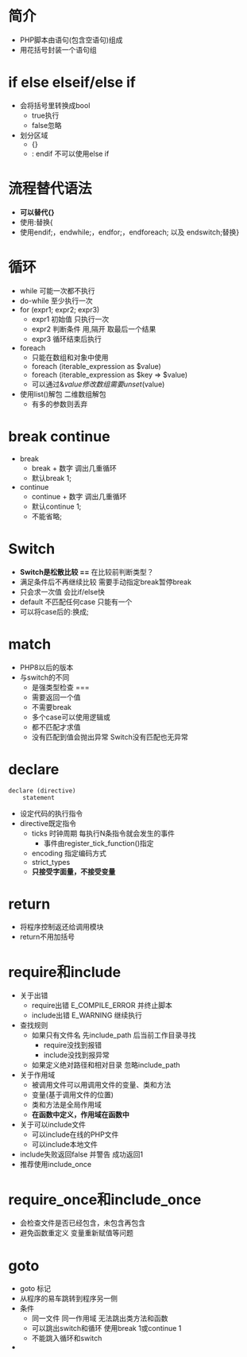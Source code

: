 # 简介
* PHP脚本由语句(包含空语句)组成
* 用花括号封装一个语句组

# if else elseif/else if
* 会将括号里转换成bool
    * true执行
    * false忽略
* 划分区域
    * {}
    * : endif 不可以使用else if

# 流程替代语法
* **可以替代{}**
* 使用:替换{
* 使用endif;，endwhile;，endfor;，endforeach; 以及 endswitch;替换}

# 循环
* while 可能一次都不执行
* do-while 至少执行一次
* for (expr1; expr2; expr3)
    * expr1 初始值 只执行一次
    * expr2 判断条件 用,隔开 取最后一个结果
    * expr3 循环结束后执行
* foreach
    * 只能在数组和对象中使用
    * foreach (iterable_expression as $value)
    * foreach (iterable_expression as $key => $value)
    * 可以通过&$value修改数组 需要unset($value)
* 使用list()解包 二维数组解包
    * 有多的参数则丢弃

# break continue
* break
    * break + 数字 调出几重循环
    * 默认break 1;
* continue
    * continue + 数字 调出几重循环
    * 默认continue 1;
    * 不能省略;

# Switch
* **Switch是松散比较 ==** 在比较前判断类型？
* 满足条件后不再继续比较  需要手动指定break暂停break
* 只会求一次值 会比if/else快
* default 不匹配任何case 只能有一个
* 可以将case后的:换成;

# match
* PHP8以后的版本
* 与switch的不同
    * 是强类型检查 ===
    * 需要返回一个值
    * 不需要break
    * 多个case可以使用逻辑或
    * 都不匹配才求值
    * 没有匹配到值会抛出异常 Switch没有匹配也无异常

# declare
```
declare (directive)
    statement
```

* 设定代码的执行指令
* directive既定指令
    * ticks 时钟周期 每执行N条指令就会发生的事件
        * 事件由register_tick_function()指定
    * encoding 指定编码方式
    * strict_types
    * **只接受字面量，不接受变量**

# return
* 将程序控制返还给调用模块
* return不用加括号

# require和include
* 关于出错
    * require出错 E_COMPILE_ERROR 并终止脚本
    * include出错 E_WARNING 继续执行
* 查找规则
    * 如果只有文件名 先include_path 后当前工作目录寻找
        * require没找到报错
        * include没找到报异常
    * 如果定义绝对路径和相对目录 忽略include_path
* 关于作用域
    * 被调用文件可以用调用文件的变量、类和方法
    * 变量(基于调用文件的位置)
    * 类和方法是全局作用域
    * **在函数中定义，作用域在函数中**
* 关于可以include文件
    * 可以include在线的PHP文件
    * 可以include本地文件
* include失败返回false 并警告 成功返回1
* 推荐使用include_once


# require_once和include_once
* 会检查文件是否已经包含，未包含再包含
* 避免函数重定义 变量重新赋值等问题

# goto
* goto 标记
* 从程序的易车跳转到程序另一侧
* 条件
    * 同一文件 同一作用域 无法跳出类方法和函数
    * 可以跳出switch和循环 使用break 1或continue 1
    * 不能跳入循环和switch
* 